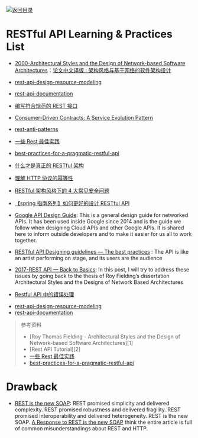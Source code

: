 [![返回目录](https://user-images.githubusercontent.com/5803001/38079637-ff0abcf0-3371-11e8-9b76-ad651620afc7.jpg)](https://github.com/wxyyxc1992/Awesome-Lists)

# RESTful API Learning & Practices List

- [2000-Architectural Styles and the Design of Network-based Software Architectures]()：[论文中文译版 : 架构风格与基于网络的软件架构设计](http://o6v08w541.bkt.clouddn.com/REST-article.pdf)

* [rest-api-design-resource-modeling](https://www.thoughtworks.com/insights/blog/rest-api-design-resource-modeling)

* [rest-api-documentation](https://dzone.com/articles/rest-api-documentation-part-1)

- [编写符合规范的 REST 接口](http://mp.weixin.qq.com/s?__biz=MzA3NDM0ODQwMw==&mid=208060670&idx=1&sn=ce67b8896985e8448137052b338093e0)

- [Consumer-Driven Contracts: A Service Evolution Pattern](http://martinfowler.com/articles/consumerDrivenContracts.html)

- [rest-anti-patterns](http://marcelo-cure.blogspot.jp/2016/09/rest-anti-patterns.html)

- [一些 Rest 最佳实践](http://colobu.com/2015/08/10/some-REST-best-practices/)

- [best-practices-for-a-pragmatic-restful-api](http://www.vinaysahni.com/best-practices-for-a-pragmatic-restful-api)

- [什么才是真正的 RESTful 架构](http://blog.jimmylv.info/2015-11-11-what-is-really-rest/)

- [理解 HTTP 协议的幂等性](http://www.cnblogs.com/weidagang2046/archive/2011/06/04/2063696.html)

- [RESTful 架构风格下的 4 大常见安全问题](http://insights.thoughtworkers.org/security-issues-in-restful/)

- [【spring 指南系列】如何更好的设计 RESTful API](https://zhuanlan.zhihu.com/p/24592119)

- [Google API Design Guide](https://cloud.google.com/apis/design/): This is a general design guide for networked APIs. It has been used inside Google since 2014 and is the guide we follow when designing Cloud APIs and other Google APIs. It is shared here to inform outside developers and to make it easier for us all to work together.

- [RESTful API Designing guidelines — The best practices](https://hackernoon.com/restful-api-designing-guidelines-the-best-practices-60e1d954e7c9#.k60nd5hje) : The API is like an artist performing on stage, and its users are the audience

- [2017-REST API — Back to Basics](https://restful.io/rest-api-back-to-basics-c64f282d972): In this post, I will try to address these issues by going back to the thesis of Roy Fielding’s dissertation Architectural Styles and the Designs of Network Based Architectures

- [Restful API 中的错误处理](http://scarletsky.github.io/2016/11/30/error-handling-in-restful-api/)

* [rest-api-design-resource-modeling](https://www.thoughtworks.com/insights/blog/rest-api-design-resource-modeling)
* [rest-api-documentation](https://dzone.com/articles/rest-api-documentation-part-1)

> 参考资料
>
> - [Roy Thomas Fielding - Architectural Styles and the Design of Network-based Software Architectures][1]
> - [Rest API Tutorial][2]
> - [一些 Rest 最佳实践](http://colobu.com/2015/08/10/some-REST-best-practices/?utm_source=tuicool)
> - [best-practices-for-a-pragmatic-restful-api](http://www.vinaysahni.com/best-practices-for-a-pragmatic-restful-api)

# Drawback

- [REST is the new SOAP](https://parg.co/UsU): REST promised simplicity and delivered complexity. REST promised robustness and delivered fragility. REST promised interoperability and delivered heterogeneity. REST is the new SOAP. [A Response to REST is the new SOAP](https://parg.co/Us9) think the entire article is full of common misunderstandings about REST and HTTP.

